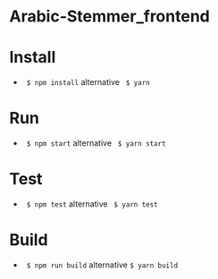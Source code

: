 Arabic-Stemmer_frontend
=======================

# Install
* ` $ npm install` alternative  ` $ yarn`

# Run
* ` $ npm start` alternative  ` $ yarn start`

# Test
* ` $ npm test` alternative ` $ yarn test`

# Build
* ` $ npm run build` alternative  `$ yarn build`
